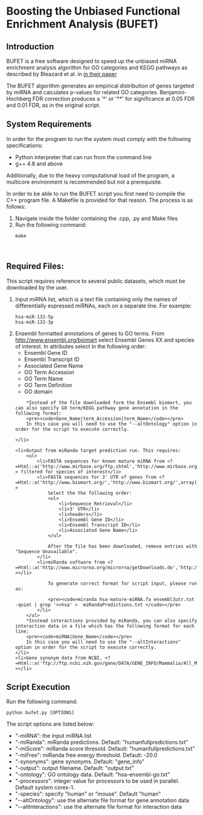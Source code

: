 # Boosting the Unbiased Functional Enrichment Analysis (BUFET)

<h2>Introduction</h2>
<p>BUFET is a free software designed to speed up the unbiased miRNA enrichment analysis algorithm for GO categories and KEGG pathways as described by Bleazard et al. in <a href="http://bioinformatics.oxfordjournals.org/content/31/10/1592" target="_blank">in their paper</a></p>
<p>The BUFET algorithm generates an empirical distribution of genes targeted by miRNA and calculates p-values for related GO categories. Benjamini-Hochberg FDR correction produces a '*' or '**' for significance at 0.05 FDR and 0.01 FDR, as in the original script.</p>

<h2>System Requirements</h2>
<p>In order for the program to run the system must comply with the following specifications:
<ul>
    <li>Python interpreter that can run from the command line</li>
    <li>g++ 4.8 and above</li>
</ul>
Additionally, due to the heavy computational load of the program, a multicore environment is recommended but not a prerequisite.</p>

<p>In order to be able to run the BUFET script you first need to compile the C++ program file. A Makefile is provided for that reason. The process is as follows:<br />
    <ol>
        <li>Navigate inside the folder containing the .cpp, .py and Make files</li>
        <li>Run the following command:
            <pre><code>make</code></pre>
    </ol><br />

<h2>Required Files:</h2>

<p>This script requires reference to several public datasets, which must
be downloaded by the user.

<ol>
    <li>Input miRNA list, which is a text file containing only the names
of differentially expressed miRNAs, each on a separate line. For
example:<br />
        <pre><code>hsa-miR-132-5p
hsa-miR-132-3p</code></pre>
    </li>
    <li>Ensembl formatted annotations of genes to GO terms. From <a href="http://www.ensembl.org/biomart" target="_blank">http://www.ensembl.org/biomart</a> select Ensembl Genes XX
    and species of interest. 
        In attributes select in the following order:
        <ul>
            <li>Ensembl Gene ID</li>
            <li>Ensembl Transcript ID</li>
            <li>Associated Gene Name</li>
            <li>GO Term Accession</li>
            <li>GO Term Name</li>
            <li>GO Term Definition</li>
            <li>GO domain</li>
        </ul>
        
        *Instead of the file downloaded form the Ensembl biomart, you can also specify GO term/KEGG pathway gene annotation in the following format:
        <pre><code>Gene_Name|term_Accession|term_Name</code></pre>
        In this case you will need to use the "--altOntology" option in order for the script to execute correctly.
        
    </li>

    <li>Output from miRanda target prediction run. This requires:
        <ul>
            <li>FASTA sequences for known mature miRNA from <?=Html::a('http://www.mirbase.org/ftp.shtml','http://www.mirbase.org/ftp.shtml',array('target'=>'_blank'))?> filtered for species of interest</li>
            <li>FASTA sequences for 3' UTR of genes from <?=Html::a('http://www.biomart.org/','http://www.biomart.org/',array('target'=>'_blank'))?>
                Select the the following order:
                <ul>
                    <li>Sequence Retrieval</li>
                    <li>3' UTR</li>
                    <li>headers</li>
                    <li>Ensembl Gene ID</li>
                    <li>Ensembl Transcript ID</li>
                    <li>Associated Gene Name</li>
                </ul>

                After the file has been downloaded, remove entries with "Sequence Unavailable".
            </li>
            <li>miRanda software from <?=Html::a('http://www.microrna.org/microrna/getDownloads.do','http://www.microrna.org/microrna/getDownloads.do',array('target'=>'_blank'))?></li>

                To generate correct format for script input, please run as: 

                <pre><code>miranda hsa-mature-miRNA.fa ensembl3utr.txt -quiet | grep '>>hsa' >  miRandaPredictions.txt </code></pre>
            </li>
        </ul>
        *Instead interactions provided by miRanda, you can also specify interaction data in a file which has the following format for each line:
        <pre><code>miRNA|Gene_Name</code></pre>
        In this case you will need to use the "--altInteractions" option in order for the script to execute correctly.
    </li>
    <li>Gene synonym data from NCBI, <?=Html::a('ftp://ftp.ncbi.nih.gov/gene/DATA/GENE_INFO/Mammalia/All_Mammalia.gene_info.gz','ftp://ftp.ncbi.nih.gov/gene/DATA/GENE_INFO/Mammalia/All_Mammalia.gene_info.gz',array('target'=>'_blank'))?></li>
</ol>

</p>

<h2>Script Execution</h2>

<p>Run the following command:

<pre><code>python bufet.py [OPTIONS]</code></pre>

The script options are listed below:
<ul>
    <li>"-miRNA": the input miRNA list</li>
    <li>"-miRanda": miRanda predictions. Default: "humanfullpredictions.txt"</li>
    <li>"-miScore": miRanda score thresold. Default: "humanfullpredictions.txt"</li>
    <li>"-miFree": miRanda free energy threshold. Default: -20.0</li>
    <li>"-synonyms": gene synonyms. Default: "gene_info"</li>
    <li>"-output": output filename. Default: "output.txt"</li>
    <li>"-ontology": GO ontology data. Default: "hsa-ensembl-go.txt"</li>
    <li>"-processors": integer value for processors to be used in parallel. Default system cores-1.</li>
    <li>"-species": specify "human" or "mouse". Default "human"</li>
    <li>"--altOntology": use the alternate file format for gene annotation data</li>
    <li>"--altInteractions": use the alternate file format for interaction data</li>
</ul>
</p>
